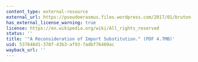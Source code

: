 ```yaml
---
content_type: external-resource
external_url: https://pseudoerasmus.files.wordpress.com/2017/01/bruton-1998-a-reconsideration-of-import-substitution.pdf
has_external_license_warning: true
license: https://en.wikipedia.org/wiki/All_rights_reserved
status: ''
title: '"A Reconsideration of Import Substitution." (PDF 4.7MB)'
uid: 537648d1-378f-43b3-af93-7adbf76469ac
wayback_url: ''
---
```


